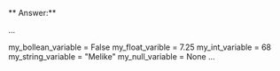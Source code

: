 ** Answer:**

...

my_bollean_variable = False
my_float_varible = 7.25
my_int_variable = 68
my_string_variable = "Melike"
my_null_variable = None
...

